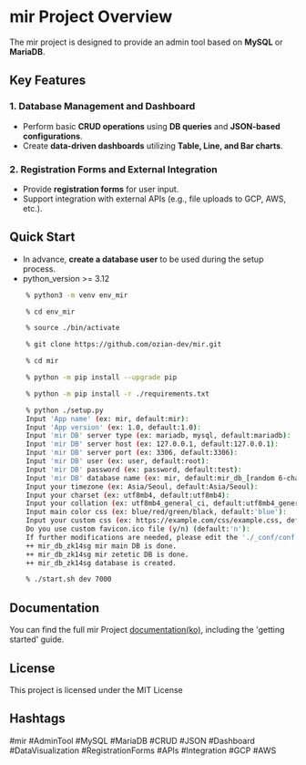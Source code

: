 # mir Project Overview  
The mir project is designed to provide an admin tool based on **MySQL** or **MariaDB**.  

## Key Features  

### 1. Database Management and Dashboard  
- Perform basic **CRUD operations** using **DB queries** and **JSON-based configurations**.  
- Create **data-driven dashboards** utilizing **Table, Line, and Bar charts**.  

### 2. Registration Forms and External Integration  
- Provide **registration forms** for user input.  
- Support integration with external APIs (e.g., file uploads to GCP, AWS, etc.).

## Quick Start  
- In advance, **create a database user** to be used during the setup process.
- python_version >= 3.12
```bash
    % python3 -m venv env_mir

    % cd env_mir

    % source ./bin/activate

    % git clone https://github.com/ozian-dev/mir.git

    % cd mir

    % python -m pip install --upgrade pip

    % python -m pip install -r ./requirements.txt

    % python ./setup.py  
    Input 'App name' (ex: mir, default:mir): 
    Input 'App version' (ex: 1.0, default:1.0): 
    Input 'mir DB' server type (ex: mariadb, mysql, default:mariadb): 
    Input 'mir DB' server host (ex: 127.0.0.1, default:127.0.0.1): 
    Input 'mir DB' server port (ex: 3306, default:3306): 
    Input 'mir DB' user (ex: user, default:root): 
    Input 'mir DB' password (ex: password, default:test): 
    Input 'mir DB' database name (ex: mir, default:mir_db_[random 6-characters]): 
    Input your timezone (ex: Asia/Seoul, default:Asia/Seoul): 
    Input your charset (ex: utf8mb4, default:utf8mb4): 
    Input your collation (ex: utf8mb4_general_ci, default:utf8mb4_general_ci): 
    Input main color css (ex: blue/red/green/black, default:'blue'): 
    Input your custom css (ex: https://example.com/css/example.css, default:''): 
    Do you use custom favicon.ico file (y/n) (default:'n'): 
    If further modifications are needed, please edit the './_conf/conf.json' file.
    ++ mir_db_zk14sg mir main DB is done.
    ++ mir_db_zk14sg mir zetetic DB is done.
    ++ mir_db_zk14sg database is created.

    % ./start.sh dev 7000
```

## Documentation
You can find the full mir Project [documentation(ko)](https://ozian.notion.site/mir-project-ko-580d071c99954078876446fae3285fe4), including the 'getting started' guide.

## License
This project is licensed under the MIT License

## Hashtags
#mir #AdminTool #MySQL #MariaDB #CRUD #JSON #Dashboard #DataVisualization #RegistrationForms #APIs #Integration #GCP #AWS
